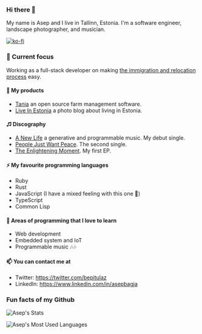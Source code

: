 ### Hi there 👋

My name is Asep and I live in Tallinn, Estonia. I'm a software engineer, landscape photographer, and musician.

[![ko-fi](https://ko-fi.com/img/githubbutton_sm.svg)](https://ko-fi.com/U6U1DGY5I)

### 🎯 Current focus

Working as a full-stack developer on making [the immigration and relocation process](https://jobbatical.com) easy.

#### 🔭 My products

- [Tania](https://usetania.org) an open source farm management software.
- [Live In Estonia](https://www.liveinestonia.com) a photo blog about living in Estonia.

#### ♫ Discography
- [A New Life](https://artists.landr.com/692531292711) a generative and programmable music. My debut single.
- [People Just Want Peace](https://artists.landr.com/692531433367). The second single.
- [The Enlightening Moment](https://artists.landr.com/692531599346). My first EP.

#### ⚡ My favourite programming languages

- Ruby
- Rust
- JavaScript (I have a mixed feeling with this one 🤭)
- TypeScript
- Common Lisp

#### 🌱 Areas of programming that I love to learn

- Web development
- Embedded system and IoT
- Programmable music 🎶🎶

#### 📫 You can contact me at
- Twitter: https://twitter.com/bepitulaz
- LinkedIn: https://www.linkedin.com/in/asepbagja

### Fun facts of my Github
![Asep's Stats](https://github-readme-stats.vercel.app/api?username=bepitulaz&show_icons=true)

![Asep's Most Used Languages](https://github-readme-stats.vercel.app/api/top-langs/?username=bepitulaz&theme=blue-green)
<!--
Fact

**bepitulaz/bepitulaz** is a ✨ _special_ ✨ repository because its `README.md` (this file) appears on your GitHub profile.

Here are some ideas to get you started:

- 🔭 I’m currently working on ...
- 🌱 I’m currently learning ...
- 👯 I’m looking to collaborate on ...
- 🤔 I’m looking for help with ...
- 💬 Ask me about ...
- 📫 How to reach me: ...
- 😄 Pronouns: ...
- ⚡ Fun fact: ...
-->
